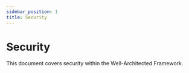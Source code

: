 ```yaml
---
sidebar_position: 1
title: Security
---
```


# Security

This document covers security within the Well-Architected Framework.
